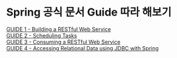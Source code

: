 # Spring 공식 문서 Guide 따라 해보기

[GUIDE 1 - Building a RESTful Web Service](https://github.com/320Hwany/spring-guide/tree/main/guide1/note.md)                   
[GUIDE 2 - Scheduling Tasks](https://github.com/320Hwany/spring-guide/tree/main/guide2/note.md)               
[GUIDE 3 - Consuming a RESTful Web Service](https://github.com/320Hwany/spring-guide/tree/main/guide3/note.md)                 
[GUIDE 4 - Accessing Relational Data using JDBC with Spring](https://github.com/320Hwany/spring-guide/tree/main/guide4/note.md)                           